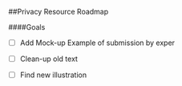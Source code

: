 ##Privacy Resource Roadmap

####Goals
- [ ] Add Mock-up Example of submission by exper
- [ ] Clean-up old text
- [ ] Find new illustration


